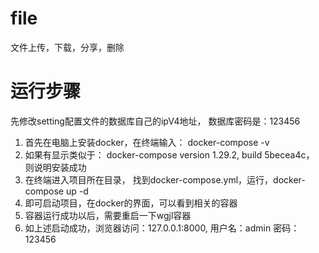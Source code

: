 # file
文件上传，下载，分享，删除

# 运行步骤
先修改setting配置文件的数据库自己的ipV4地址， 数据库密码是：123456
1. 首先在电脑上安装docker，在终端输入：  docker-compose -v
2. 如果有显示类似于： docker-compose version 1.29.2, build 5becea4c， 则说明安装成功
3. 在终端进入项目所在目录， 找到docker-compose.yml，运行，docker-compose up -d
4. 即可启动项目，在docker的界面，可以看到相关的容器
5. 容器运行成功以后，需要重启一下wgjl容器
6. 如上述启动成功，浏览器访问：127.0.0.1:8000,  用户名：admin  密码：123456
